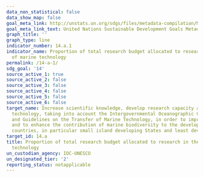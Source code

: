```yaml
---
data_non_statistical: false
data_show_map: false
goal_meta_link: http://unstats.un.org/sdgs/files/metadata-compilation/Metadata-Goal-14.pdf
goal_meta_link_text: United Nations Sustainable Development Goals Metadata (pdf 288kB)
graph_title: ''
graph_type: line
indicator_number: 14.a.1
indicator_name: Proportion of total research budget allocated to research in the field
  of marine technology
permalink: /14-a-1/
sdg_goal: '14'
source_active_1: true
source_active_2: false
source_active_3: false
source_active_4: false
source_active_5: false
source_active_6: false
target_name: Increase scientific knowledge, develop research capacity and transfer marine
  technology, taking into account the Intergovernmental Oceanographic Commission Criteria
  and Guidelines on the Transfer of Marine Technology, in order to improve ocean health
  and to enhance the contribution of marine biodiversity to the development of developing
  countries, in particular small island developing States and least developed countries
target_id: 14.a
title: Proportion of total research budget allocated to research in the field of marine
  technology
un_custodian_agency: IOC-UNESCO
un_designated_tier: '2'
reporting_status: notapplicable
---
```

